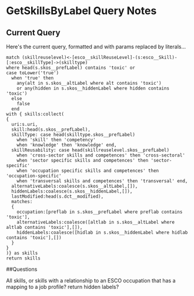 
# GetSkillsByLabel Query Notes

## Current Query

Here's the current query, formatted and with params replaced by literals...

```
match (skillreuselevel)<-[esco__skillReuseLevel]-(s:esco__Skill)-[:esco__skillType]->(skilltype)
where head(s.skos__prefLabel) contains 'toxic' or 
case toLower('true')
  when 'true' then
    any(alt in s.skos__altLabel where alt contains 'toxic')
    or any(hidden in s.skos__hiddenLabel where hidden contains 'toxic')
  else
    false
  end
with { skills:collect(
{
  uri:s.uri,
  skill:head(s.skos__prefLabel),
  skillType: case head(skilltype.skos__prefLabel)
    when 'skill' then 'competency'
    when 'knowledge' then 'knowledge' end,
  skillReusability: case head(skillreuselevel.skos__prefLabel)
    when 'cross-sector skills and competences' then 'cross-sectoral'
    when 'sector specific skills and competences' then 'sector-specific'
    when 'occupation specific skills and competences' then 'occupation-specific'
    when 'transversal skills and competences' then 'transversal' end,
  alternativeLabels:coalesce(s.skos__altLabel,[]),
  hiddenLabels:coalesce(s.skos__hiddenLabel,[]),
  lastModified:head(s.dct__modified),
  matches:
  {
    occupation:[preflab in s.skos__prefLabel where preflab contains 'toxic'],
    alternativeLabels:coalesce([altlab in s.skos__altLabel where altlab contains 'toxic'],[]),
    hiddenLabels:coalesce([hidlab in s.skos__hiddenLabel where hidlab contains 'toxic'],[])
  }
}
)} as skills 
return skills
```

##Questions

All skills, or skills with a relationship to an ESCO occupation that has a mapping to a job profile?
return hidden labels?
